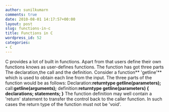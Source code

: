 ```yaml
---
author: sunilkumarn
comments: true
date: 2010-08-01 14:17:57+00:00
layout: post
slug: functions-in-c
title: Functions in C
wordpress_id: 52
categories:
- C
---
```


C provides a lot of built in functions. Apart from that users define their own functions knows as user-defines functions. The function has got three parts
The declaration,the call and the definition.
Consider a function** 'getline'** which is used to obtain each line from the input.
The three parts of the function would be as follows:
Declaration:**returntype getline(parameters);**
call:**getline(arguments);**
definition:**returntype getline(parameters)
{
declarations;
statements;
}**
The function definition may well contain a 'return' statement to transfer the control back to the caller function. In such cases the return type of the function must not be 'void'.

